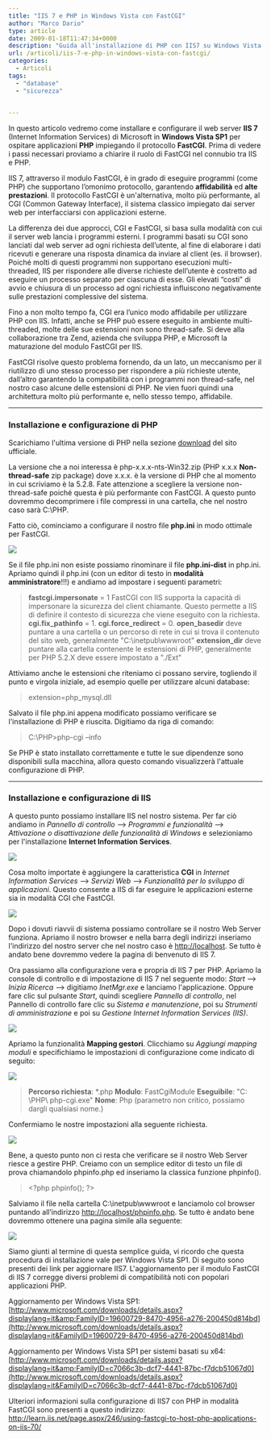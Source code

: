 ```yaml
---
title: "IIS 7 e PHP in Windows Vista con FastCGI"
author: "Marco Dario"
type: article
date: 2009-01-18T11:47:34+0000
description: "Guida all'installazione di PHP con IIS7 su Windows Vista con FastCGI"
url: /articoli/iis-7-e-php-in-windows-vista-con-fastcgi/
categories:
  - Articoli
tags:
  - "database"
  - "sicurezza"

  
---
```

 In questo articolo vedremo come installare e configurare il web server **IIS 7** (Internet Information Services) di Microsoft in **Windows Vista SP1** per ospitare applicazioni **PHP** impiegando il protocollo **FastCGI**. Prima di vedere i passi necessari proviamo a chiarire il ruolo di FastCGI nel connubio tra IIS e PHP.

 IIS 7, attraverso il modulo FastCGI, è in grado di eseguire programmi (come PHP) che supportano l’omonimo protocollo, garantendo **affidabilità** ed **alte prestazioni**. Il protocollo FastCGI è un'alternativa, molto più performante, al CGI (Common Gateway Interface), il sistema classico impiegato dai server web per interfacciarsi con applicazioni esterne.

 La differenza dei due approcci, CGI e FastCGI, si basa sulla modalità con cui il server web lancia i programmi esterni. I programmi basati su CGI sono lanciati dal web server ad ogni richiesta dell’utente, al fine di elaborare i dati ricevuti e generare una risposta dinamica da inviare al client (es. il browser). Poiché molti di questi programmi non supportano esecuzioni multi-threaded, IIS per rispondere alle diverse richieste dell’utente è costretto ad eseguire un processo separato per ciascuna di esse. Gli elevati “costi” di avvio e chiusura di un processo ad ogni richiesta influiscono negativamente sulle prestazioni complessive del sistema.

 Fino a non molto tempo fa, CGI era l’unico modo affidabile per utilizzare PHP con IIS. Infatti, anche se PHP può essere eseguito in ambiente multi-threaded, molte delle sue estensioni non sono thread-safe. Si deve alla collaborazione tra Zend, azienda che sviluppa PHP, e Microsoft la maturazione del modulo FastCGI per IIS.

 FastCGI risolve questo problema fornendo, da un lato, un meccanismo per il riutilizzo di uno stesso processo per rispondere a più richieste utente, dall’altro garantendo la compatibilità con i programmi non thread-safe, nel nostro caso alcune delle estensioni di PHP. Ne vien fuori quindi una architettura molto più performante e, nello stesso tempo, affidabile.

- - - - - -

###  Installazione e configurazione di PHP

 Scarichiamo l'ultima versione di PHP nella sezione [download](http://www.php.net/downloads.php) del sito ufficiale.

 La versione che a noi interessa è php-x.x.x-nts-Win32.zip (PHP x.x.x **Non-thread-safe** zip package) dove x.x.x. è la versione di PHP che al momento in cui scriviamo è la 5.2.8. Fate attenzione a scegliere la versione non-thread-safe poiché questa è più performante con FastCGI. A questo punto dovremmo decomprimere i file compressi in una cartella, che nel nostro caso sarà C:\\PHP.

 Fatto ciò, cominciamo a configurare il nostro file **php.ini** in modo ottimale per FastCGI.

 ![](images/stories/Articoli/IIS7FastCGI/01.gif)

 Se il file php.ini non esiste possiamo rinominare il file **php.ini-dist** in php.ini. Apriamo quindi il php.ini (con un editor di testo in **modalità amministratore**!!!) e andiamo ad impostare i seguenti parametri:

> **fastcgi.impersonate** = 1
>  FastCGI con IIS supporta la capacità di impersonare la sicurezza del client chiamante. Questo permette a IIS di definire il contesto di sicurezza che viene eseguito con la richiesta.
>  **cgi.fix\_pathinfo** = 1.
>  **cgi.force\_redirect** = 0.
>  **open\_basedir** deve puntare a una cartella o un percorso di rete in cui si trova il contenuto del sito web, generalmente "C:\\inetpub\\wwwroot" 
>  **extension\_dir** deve puntare alla cartella contenente le estensioni di PHP, generalmente per PHP 5.2.X deve essere impostato a "./Ext"

 Attiviamo anche le estensioni che riteniamo ci possano servire, togliendo il punto e virgola iniziale, ad esempio quelle per utilizzare alcuni database:

> extension=php\_mysql.dll

 Salvato il file php.ini appena modificato possiamo verificare se l'installazione di PHP è riuscita. Digitiamo da riga di comando:

> C:\\PHP&gt;php-cgi –info

 Se PHP è stato installato correttamente e tutte le sue dipendenze sono disponibili sulla macchina, allora questo comando visualizzerà l'attuale configurazione di PHP.

- - - - - -

###  Installazione e configurazione di IIS

 A questo punto possiamo installare IIS nel nostro sistema. Per far ciò andiamo in *Pannello di controllo* —&gt; *Programmi e funzionalità* —&gt; *Attivazione o disattivazione delle funzionalità di Windows* e selezioniamo per l'installazione **Internet Information Services**.

 ![](images/stories/Articoli/IIS7FastCGI/02.gif)

 Cosa molto importate è aggiungere la caratteristica **CGI** in *Internet Information Services* —&gt; *Servizi Web* —&gt; *Funzionalità per lo sviluppo di applicazioni*. Questo consente a IIS di far eseguire le applicazioni esterne sia in modalità CGI che FastCGI.

 ![](images/stories/Articoli/IIS7FastCGI/03.gif)

 Dopo i dovuti riavvii di sistema possiamo controllare se il nostro Web Server funziona. Apriamo il nostro browser e nella barra degli indirizzi inseriamo l'indirizzo del nostro server che nel nostro caso è [http://localhost](http://localhost/). Se tutto è andato bene dovremmo vedere la pagina di benvenuto di IIS 7.

 Ora passiamo alla configurazione vera e propria di IIS 7 per PHP. Apriamo la console di controllo e di impostazione di IIS 7 nel seguente modo: *Start* —&gt; *Inizia Ricerca* —&gt; digitiamo *InetMgr.exe* e lanciamo l'applicazione. Oppure fare clic sul pulsante *Start*, quindi scegliere *Pannello di controllo*, nel Pannello di controllo fare clic su *Sistema e manutenzione*, poi su *Strumenti di amministrazione* e poi su *Gestione Internet Information Services (IIS)*.

 ![](images/stories/Articoli/IIS7FastCGI/04.gif)

 Apriamo la funzionalità **Mapping gestori**. Clicchiamo su *Aggiungi mapping moduli* e specifichiamo le impostazioni di configurazione come indicato di seguito:

 ![](images/stories/Articoli/IIS7FastCGI/05.gif)

> **Percorso richiesta**: \*.php
>  **Modulo**: FastCgiModule
>  **Eseguibile**: "C: \\PHP\\ php-cgi.exe"
>  **Nome**: Php (parametro non critico, possiamo dargli qualsiasi nome.)

 Confermiamo le nostre impostazioni alla seguente richiesta.

 ![](images/stories/Articoli/IIS7FastCGI/06.gif)

 Bene, a questo punto non ci resta che verificare se il nostro Web Server riesce a gestire PHP. Creiamo con un semplice editor di testo un file di prova chiamandolo phpinfo.php ed inseriamo la classica funzione phpinfo().

> &lt;?php phpinfo(); ?&gt;

 Salviamo il file nella cartella C:\\inetpub\\wwwroot e lanciamolo col browser puntando all’indirizzo <http://localhost/phpinfo.php>. Se tutto è andato bene dovremmo ottenere una pagina simile alla seguente:

 ![](images/stories/Articoli/IIS7FastCGI/07.gif)

 Siamo giunti al termine di questa semplice guida, vi ricordo che questa procedura di installazione vale per Windows Vista SP1. Di seguito sono presenti dei link per aggiornare IIS7. L'aggiornamento per il modulo FastCGI di IIS 7 corregge diversi problemi di compatibilità noti con popolari applicazioni PHP.

 Aggiornamento per Windows Vista SP1:
 [http://www.microsoft.com/downloads/details.aspx?displaylang=it&amp;FamilyID=19600729-8470-4956-a276-200450d814bd](http://www.microsoft.com/downloads/details.aspx?displaylang=it&FamilyID=19600729-8470-4956-a276-200450d814bd)

 Aggiornamento per Windows Vista SP1 per sistemi basati su x64:
 [http://www.microsoft.com/downloads/details.aspx?displaylang=it&amp;FamilyID=c7066c3b-dcf7-4441-87bc-f7dcb51067d0](http://www.microsoft.com/downloads/details.aspx?displaylang=it&FamilyID=c7066c3b-dcf7-4441-87bc-f7dcb51067d0)

 Ulteriori informazioni sulla configurazione di IIS7 con PHP in modalità FastCGI sono presenti a questo indirizzo:
 <http://learn.iis.net/page.aspx/246/using-fastcgi-to-host-php-applications-on-iis-70/>